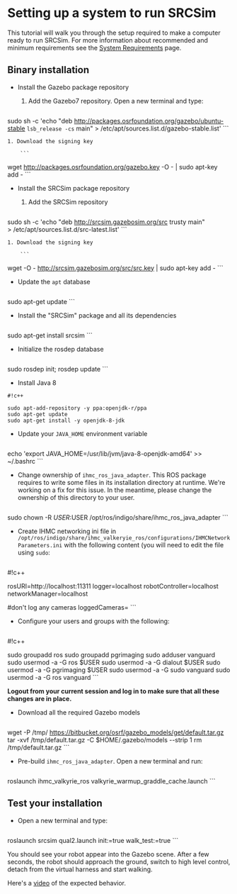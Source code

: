 # Setting up a system to run SRCSim #

This tutorial will walk you through the setup required to make a computer ready to run SRCSim. For more information about recommended and minimum requirements see the [System Requirements](https://bitbucket.org/osrf/srcsim/wiki/system_requirements) page.

## Binary installation

* Install the Gazebo package repository

    1. Add the Gazebo7 repository. Open a new terminal and type:

        ```
sudo sh -c 'echo "deb http://packages.osrfoundation.org/gazebo/ubuntu-stable `lsb_release -cs` main" > /etc/apt/sources.list.d/gazebo-stable.list'
        ```

    1. Download the signing key

        ```
wget http://packages.osrfoundation.org/gazebo.key -O - | sudo apt-key add -
        ```

* Install the SRCSim package repository

    1. Add the SRCSim repository

        ```
sudo sh -c 'echo "deb http://srcsim.gazebosim.org/src trusty main" \
    > /etc/apt/sources.list.d/src-latest.list'
        ```

    1. Download the signing key

        ```
wget -O - http://srcsim.gazebosim.org/src/src.key | sudo apt-key add -
        ```

* Update the `apt` database

    ```
sudo apt-get update
    ```

* Install the "SRCSim" package and all its dependencies

    ```
sudo apt-get install srcsim
    ```

* Initialize the rosdep database

    ```
sudo rosdep init; rosdep update
    ```

* Install Java 8
   

```
#!c++

sudo apt-add-repository -y ppa:openjdk-r/ppa
sudo apt-get update
sudo apt-get install -y openjdk-8-jdk
```
 

* Update your `JAVA_HOME` environment variable

    ```
echo 'export JAVA_HOME=/usr/lib/jvm/java-8-openjdk-amd64' >> ~/.bashrc
    ```

* Change ownership of `ihmc_ros_java_adapter`. This ROS package requires to write some files in its installation directory at runtime. We're working on a fix for this issue. In the meantime, please change the ownership of this directory to your user.

    ```
sudo chown -R $USER:$USER /opt/ros/indigo/share/ihmc_ros_java_adapter
    ```

* Create IHMC networking ini file in `/opt/ros/indigo/share/ihmc_valkeryie_ros/configurations/IHMCNetworkParameters.ini` with the following content (you will need to edit the file using `sudo`:


    ```
#!c++

rosURI=http\://localhost\:11311
logger=localhost
robotController=localhost
networkManager=localhost

#don't log any cameras
loggedCameras=
    ```

* Configure your users and groups with the following:

    ```
#!c++

sudo groupadd ros
sudo groupadd pgrimaging
sudo adduser vanguard
sudo usermod -a -G ros $USER
sudo usermod -a -G dialout $USER
sudo usermod -a -G pgrimaging $USER
sudo usermod -a -G sudo vanguard
sudo usermod -a -G ros vanguard 
    ```

**Logout from your current session and log in to make sure that all these changes are in place.**

* Download all the required Gazebo models

    ```
wget -P /tmp/ https://bitbucket.org/osrf/gazebo_models/get/default.tar.gz
tar -xvf /tmp/default.tar.gz -C $HOME/.gazebo/models --strip 1
rm /tmp/default.tar.gz
    ```

* Pre-build `ihmc_ros_java_adapter`. Open a new terminal and run:

    ```
roslaunch ihmc_valkyrie_ros valkyrie_warmup_graddle_cache.launch
    ```

## Test your installation

* Open a new terminal and type:

    ```
roslaunch srcsim qual2.launch init:=true walk_test:=true
    ```

You should see your robot appear into the Gazebo scene. After a few seconds, the robot should approach the ground, switch to high level control, detach from the virtual harness and start walking.

Here's a [video](https://vimeo.com/188873182) of the expected behavior.